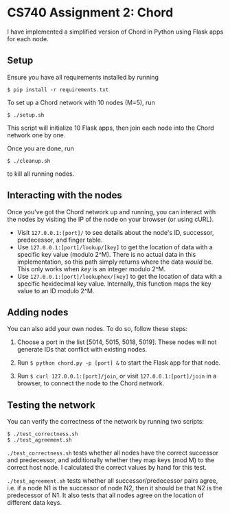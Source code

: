 # CS740 Assignment 2: Chord

I have implemented a simplified version of Chord in Python using Flask apps for each node. 

## Setup
Ensure you have all requirements installed by running

    $ pip install -r requirements.txt

To set up a Chord network with 10 nodes (M=5), run

    $ ./setup.sh

This script will initialize 10 Flask apps, then join each node into the Chord network one by one. 

Once you are done, run

    $ ./cleanup.sh

to kill all running nodes.

## Interacting with the nodes
Once you've got the Chord network up and running, you can interact with the nodes by visiting the IP of the node on your browser (or using cURL). 
- Visit ```127.0.0.1:[port]/``` to see details about the node's ID, successor, predecessor, and finger table. 
- Use ```127.0.0.1:[port]/lookup/[key]``` to get the location of data with a specific key value (modulo 2^M). There is no actual data in this implementation, so this path simply returns where the data *would* be. This only works when *key* is an integer modulo 2^M.
- Use ```127.0.0.1:[port]/lookuphex/[key]``` to get the location of data with a specific hexidecimal key value. Internally, this function maps the key value to an ID modulo 2^M.

## Adding nodes
You can also add your own nodes. To do so, follow these steps:
1. Choose a port in the list [5014, 5015, 5018, 5019]. These nodes will not generate IDs that conflict with existing nodes.
2. Run ```$ python chord.py -p [port] &``` to start the Flask app for that node.

3. Run ```$ curl 127.0.0.1:[port]/join```, or visit ```127.0.0.1:[port]/join``` in a browser, to connect the node to the Chord network.

## Testing the network
You can verify the correctness of the network by running two scripts:

    $ ./test_correctness.sh
    $ ./test_agreement.sh

```./test_correctness.sh``` tests whether all nodes have the correct successor and predecessor, and additionally whether they map keys (mod M) to the correct host node. I calculated the correct values by hand for this test. 

```./test_agreement.sh``` tests whether all successor/predecessor pairs agree, i.e. if a node N1 is the successor of node N2, then it should be that N2 is the predecessor of N1. It also tests that all nodes agree on the location of different data keys. 